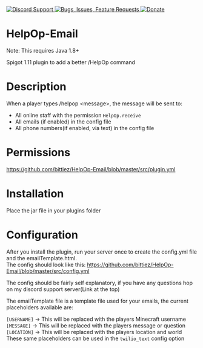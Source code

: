 [ ![Discord Support](https://www.mediafire.com/convkey/1f30/84f194magcxff186g.jpg) ](https://discord.gg/p5DAvc6)
[ ![Bugs, Issues, Feature Requests](https://www.mediafire.com/convkey/3860/99n15b2cbgvnp416g.jpg) ](../../issues)
[ ![Donate](https://www.mediafire.com/convkey/3ac7/eurlt0tntrc95zh6g.jpg) ](https://www.paypal.com/cgi-bin/webscr?cmd=_s-xclick&hosted_button_id=THXHQ5287TBA8)

# HelpOp-Email
Note: This requires Java 1.8+

Spigot 1.11 plugin to add a better /HelpOp command



# Description
When a player types /helpop \<message\>, the message will be sent to:
- All online staff with the permission `HelpOp.receive`
- All emails (if enabled) in the config file
- All phone numbers(if enabled, via text) in the config file


# Permissions
https://github.com/bittiez/HelpOp-Email/blob/master/src/plugin.yml



# Installation
Place the jar file in your plugins folder



# Configuration
After you install the plugin, run your server once to create the config.yml file and the emailTemplate.html.  
The config should look like this: https://github.com/bittiez/HelpOp-Email/blob/master/src/config.yml

The config should be fairly self explanatory, if you have any questions hop on my discord support server(Link at the top)

The emailTemplate file is a template file used for your emails, the current placeholders available are:

`[USERNAME]` -> This will be replaced with the players Minecraft username  
`[MESSAGE]`  -> This will be replaced with the players message or question  
`[LOCATION]` -> This will be replaced with the players location and world  
These same placeholders can be used in the `twilio_text` config option
